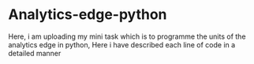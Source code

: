 # Analytics-edge-python
Here, i am uploading my mini task which is to programme the units of the analytics edge in python, Here i have described each line of code in a detailed manner
